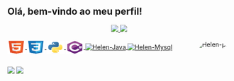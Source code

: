 ## Olá, bem-vindo ao meu perfil!

<div align="center">
  <a href="https://github.com/HelenA-Freitas">
  <img height="180em" src="https://github-readme-stats.vercel.app/api?username=HelenA-Freitas&show_icons=true&theme=radical&include_all_commits=false&count_private=false"/>
  <img height="180em" src="https://github-readme-stats.vercel.app/api/top-langs/?username=HelenA-Freitas&theme=radical"/>
</div>
  <div style="display: inline_block"><br>
  <img align="center" alt="Helen-HTML" height="30" width="40" src="https://raw.githubusercontent.com/devicons/devicon/master/icons/html5/html5-original.svg">
  <img align="center" alt="Helen-CSS" height="30" width="40" src="https://raw.githubusercontent.com/devicons/devicon/master/icons/css3/css3-original.svg">
  <img align="center" alt="Helen-Python" height="30" width="40" src="https://raw.githubusercontent.com/devicons/devicon/master/icons/python/python-original.svg">
  <img align="center" alt="Helen-Csharp" height="30" width="40" src="https://raw.githubusercontent.com/devicons/devicon/master/icons/csharp/csharp-original.svg">
  <img align="center" alt="Helen-Java" height="30" width= "40" src="https://cdn.jsdelivr.net/gh/devicons/devicon/icons/java/java-original.svg"/>
  <img align="center" alt="Helen-Mysql" height="30" width= "40" src="https://cdn.jsdelivr.net/gh/devicons/devicon/icons/mysql/mysql-original.svg"/>
    <img align="right" alt="Helen-pic" height="150" style="border-radius:50px;" src="https://share-cdn.picrew.me/shareImg/org/202110/338224_R9lAKArG.png">
</div>
  
  ##
  
  <div> 
  <a href = "mailto:helenldefreitas@gmail.com"><img src="https://img.shields.io/badge/-Gmail-%23333?style=for-the-badge&logo=gmail&logoColor=white" target="_blank"></a>
  <a href="https://www.linkedin.com/in/helen-de-freitas-426880206/" target="_blank"><img src="https://img.shields.io/badge/-LinkedIn-%230077B5?style=for-the-badge&logo=linkedin&logoColor=white" target="_blank"></a> 
 
</div>
